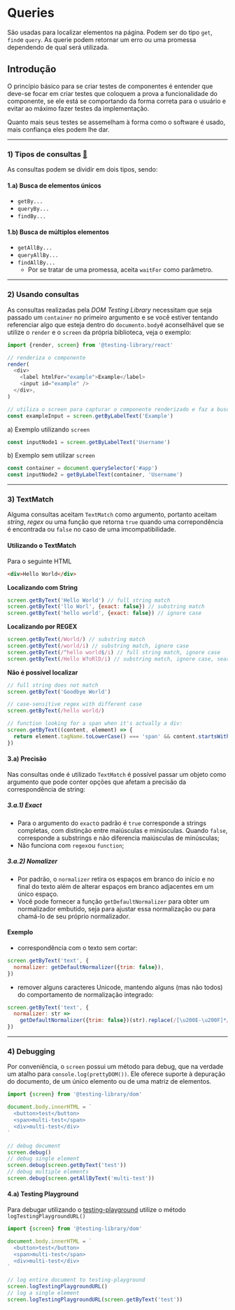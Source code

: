 # Queries
São usadas para localizar elementos na página. Podem ser do tipo `get`, `find`e `query`. As querie podem retornar um erro ou uma promessa dependendo de qual será utilizada.

## Introdução 
O princípio básico para se criar testes de componentes é entender que deve-se focar em criar testes que coloquem a prova a funcionalidade do componente, se ele está se comportando da forma correta para o usuário e evitar ao máximo fazer testes da implementação.

Quanto mais seus testes se assemelham à forma como o software é usado, mais confiança eles podem lhe dar.

----------
### 1) Tipos de consultas [🔗](https://testing-library.com/docs/queries/about#types-of-queries)

As consultas podem se dividir em dois tipos, sendo:

#### 1.a) Busca de elementos únicos
- `getBy...`
- `queryBy...`
- `findBy...`

#### 1.b) Busca de múltiplos elementos
- `getAllBy...`
- `queryAllBy...`
- `findAllBy...`
  -  Por se tratar de uma promessa, aceita `waitFor` como parâmetro.

-----
### 2) Usando consultas
As consultas realizadas pela *DOM Testing Library* necessitam que seja passado um `container` no primeiro argumento e se você estiver tentando referenciar algo que esteja dentro do `documento.body`é aconselhável que se utilize o `render` e o `screen` da própria biblioteca, veja o exemplo:

```js
import {render, screen} from '@testing-library/react'

// renderiza o componente
render(
  <div>
    <label htmlFor="example">Example</label>
    <input id="example" />
  </div>,
)

// utiliza o screen para capturar o componente renderizado e faz a busca
const exampleInput = screen.getByLabelText('Example')
```

a) Exemplo utilizando `screen`
```js
const inputNode1 = screen.getByLabelText('Username')
```

b) Exemplo sem utilizar `screen`
```js
const container = document.querySelector('#app')
const inputNode2 = getByLabelText(container, 'Username')
```

-----

### 3) TextMatch
Alguma consultas aceitam `TextMatch` como argumento, portanto aceitam *string*, *regex* ou uma função que retorna `true` quando uma correpondência é encontrada ou `false` no caso de uma imcompatibilidade.

#### Utilizando o TextMatch

Para o seguinte HTML
```html
<div>Hello World</div>
```

**Localizando com String**
```js
screen.getByText('Hello World') // full string match
screen.getByText('llo Worl', {exact: false}) // substring match
screen.getByText('hello world', {exact: false}) // ignore case
```

**Localizando por REGEX**
```js
screen.getByText(/World/) // substring match
screen.getByText(/world/i) // substring match, ignore case
screen.getByText(/^hello world$/i) // full string match, ignore case
screen.getByText(/Hello W?oRlD/i) // substring match, ignore case, searches for "hello world" or "hello orld"
```

**Não é possível localizar**
```js
// full string does not match
screen.getByText('Goodbye World')

// case-sensitive regex with different case
screen.getByText(/hello world/)

// function looking for a span when it's actually a div:
screen.getByText((content, element) => {
  return element.tagName.toLowerCase() === 'span' && content.startsWith('Hello')
})
```
#### 3.a) Precisão
Nas consultas onde é utilizado `TextMatch` é possível passar um objeto como argumento que pode conter opções que afetam a precisão da correspondência de string:

##### 3.a.1) Exact
- Para o argumento do `exact`o padrão é `true` corresponde a strings completas, com distinção entre maiúsculas e minúsculas. Quando `false`, corresponde a substrings e não diferencia maiúsculas de minúsculas;
- Não funciona com `regex`ou `function`;

##### 3.a.2) Nomalizer
- Por padrão, o `normalizer` retira os espaços em branco do início e no final do texto além de alterar espaços em branco adjacentes em um único espaço.
- Você pode fornecer a função `getDefaultNormalizer` para obter um normalizador embutido, seja para ajustar essa normalização ou para chamá-lo de seu próprio normalizador.

#### **Exemplo**
  - correspondência com o texto sem cortar:
```js
screen.getByText('text', {
  normalizer: getDefaultNormalizer({trim: false}),
})
```
  - remover alguns caracteres Unicode, mantendo alguns (mas não todos) do comportamento de normalização integrado:
```js
screen.getByText('text', {
  normalizer: str =>
    getDefaultNormalizer({trim: false})(str).replace(/[\u200E-\u200F]*/g, ''),
})
```
-----

### 4) Debugging
Por conveniência, o `screen` possui um método para debug, que na verdade um atalho para `console.log(prettyDOM())`. Ele oferece suporte à depuração do documento, de um único elemento ou de uma matriz de elementos.

```js
import {screen} from '@testing-library/dom'

document.body.innerHTML = `
  <button>test</button>
  <span>multi-test</span>
  <div>multi-test</div>
`

// debug document
screen.debug()
// debug single element
screen.debug(screen.getByText('test'))
// debug multiple elements
screen.debug(screen.getAllByText('multi-test'))
```

#### 4.a) Testing Playground

Para debugar utilizando o [testing-playground](https://testing-playground.com/) utilize o método `logTestingPlaygroundURL()`

```js
import {screen} from '@testing-library/dom'

document.body.innerHTML = `
  <button>test</button>
  <span>multi-test</span>
  <div>multi-test</div>
`

// log entire document to testing-playground
screen.logTestingPlaygroundURL()
// log a single element
screen.logTestingPlaygroundURL(screen.getByText('test'))
```
